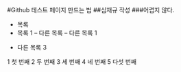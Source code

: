 ﻿#Github 테스트 페이지 만드는 법
##심재규 작성
###어렵지 않다.

* 목록
* 목록 1
– 다른 목록
– 다른 목록 1
+ 다른 목록 3


1 첫 번째
2 두 번째
3 세 번째
4 네 번째
5 다섯 번째